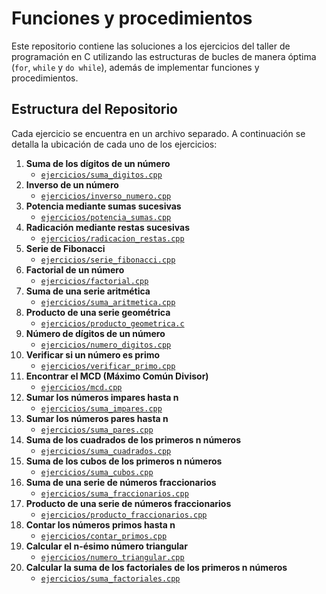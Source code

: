 # Funciones y procedimientos

Este repositorio contiene las soluciones a los ejercicios del taller de programación en C utilizando las estructuras de bucles de manera óptima (`for`, `while` y `do while`), además de implementar funciones y procedimientos.

## Estructura del Repositorio

Cada ejercicio se encuentra en un archivo separado. A continuación se detalla la ubicación de cada uno de los ejercicios:

1. **Suma de los dígitos de un número**
   - [`ejercicios/suma_digitos.cpp`](https://github.com/Armijosluis/Funciones-y-procedimientos/commit/f8d5c56825441ee85e865aaa28bb71ff24ff2ea2#diff-1085eb6dd310b065401dd1f8e3c98c60be8f37872f0e74bb8dc5bd93367bf7f3)
2. **Inverso de un número**
   - [`ejercicios/inverso_numero.cpp`](https://github.com/Armijosluis/Funciones-y-procedimientos/commit/f8d5c56825441ee85e865aaa28bb71ff24ff2ea2#diff-0d7e63aefa051f32fe23c287a6e30abca938ceda1cebe503726a49e99461696e)
3. **Potencia mediante sumas sucesivas**
   - [`ejercicios/potencia_sumas.cpp`](https://github.com/Armijosluis/Funciones-y-procedimientos/commit/f8d5c56825441ee85e865aaa28bb71ff24ff2ea2#diff-5c3d1b6c2b59c498f856546ff0cf2382c1cf7a2be1d95256fddfdbe72fc21ee7)
4. **Radicación mediante restas sucesivas**
   - [`ejercicios/radicacion_restas.cpp`](https://github.com/Armijosluis/Funciones-y-procedimientos/commit/f8d5c56825441ee85e865aaa28bb71ff24ff2ea2#diff-3d7c8de72578d260b609e9d7660e188b338a141173b4262af886298ccf589fcd)
5. **Serie de Fibonacci**
   - [`ejercicios/serie_fibonacci.cpp`](https://github.com/Armijosluis/Funciones-y-procedimientos/commit/f8d5c56825441ee85e865aaa28bb71ff24ff2ea2#diff-155d3ced58bd629066eff64a36909b422867c7f6ceee543283931a3231f0bb03)
6. **Factorial de un número**
   - [`ejercicios/factorial.cpp`](https://github.com/Armijosluis/Funciones-y-procedimientos/commit/f8d5c56825441ee85e865aaa28bb71ff24ff2ea2#diff-aad2d8638c8b3fa886f9cb3543813f87e9716c4366168b04e19ede4527562944)
7. **Suma de una serie aritmética**
   - [`ejercicios/suma_aritmetica.cpp`](https://github.com/Armijosluis/Funciones-y-procedimientos/commit/f8d5c56825441ee85e865aaa28bb71ff24ff2ea2#diff-93e26257cdcc3a8ebae9c49b5b8350e3706bc8091a4994f39394da88f18f78ba)
8. **Producto de una serie geométrica**
   - [`ejercicios/producto_geometrica.c`](https://github.com/Armijosluis/Funciones-y-procedimientos/commit/f8d5c56825441ee85e865aaa28bb71ff24ff2ea2#diff-d6566148c51b2e221ec11a0640541d1dd96c19f808f2720f684158bde1b8c192)
9. **Número de dígitos de un número**
   - [`ejercicios/numero_digitos.cpp`](https://github.com/Armijosluis/Funciones-y-procedimientos/commit/f8d5c56825441ee85e865aaa28bb71ff24ff2ea2#diff-02288962f2df97ca718f6b42ecd01f986a73093af0f7ed4d82f9a5647a99bafa)
10. **Verificar si un número es primo**
    - [`ejercicios/verificar_primo.cpp`](https://github.com/Armijosluis/Funciones-y-procedimientos/commit/f8d5c56825441ee85e865aaa28bb71ff24ff2ea2#diff-424f2034d2d78de0fe44e99c5bf7b0a5c1edbd4086665db2904530b61feb6248)
11. **Encontrar el MCD (Máximo Común Divisor)**
    - [`ejercicios/mcd.cpp`](https://github.com/Armijosluis/Funciones-y-procedimientos/commit/f8d5c56825441ee85e865aaa28bb71ff24ff2ea2#diff-95db07ad2e40427b756e8f9ec018faf04d40edac6fee621f262b26e8e6b82cb0)
12. **Sumar los números impares hasta n**
    - [`ejercicios/suma_impares.cpp`](https://github.com/Armijosluis/Funciones-y-procedimientos/commit/f8d5c56825441ee85e865aaa28bb71ff24ff2ea2#diff-641c03c35eccf0099fad4f3b19bd5f35df056caa322a57a6f006347d0e5fc745)
13. **Sumar los números pares hasta n**
    - [`ejercicios/suma_pares.cpp`](https://github.com/Armijosluis/Funciones-y-procedimientos/commit/f8d5c56825441ee85e865aaa28bb71ff24ff2ea2#diff-93be0a8c4d839e57708e2c8f9712bb0a35520c24073f6c59668bda185ba928c6)
14. **Suma de los cuadrados de los primeros n números**
    - [`ejercicios/suma_cuadrados.cpp`](https://github.com/Armijosluis/Funciones-y-procedimientos/commit/f8d5c56825441ee85e865aaa28bb71ff24ff2ea2#diff-8987decbba1b953012b9758366db79d11bed4337b0b0f796b95e0d718dd064eb)
15. **Suma de los cubos de los primeros n números**
    - [`ejercicios/suma_cubos.cpp`](https://github.com/Armijosluis/Funciones-y-procedimientos/commit/f8d5c56825441ee85e865aaa28bb71ff24ff2ea2#diff-6c3fb603cfb1cf742879ab809901b0544b1a69a7812f993b1509b732fd0275e9)
16. **Suma de una serie de números fraccionarios**
    - [`ejercicios/suma_fraccionarios.cpp`](https://github.com/Armijosluis/Funciones-y-procedimientos/commit/f8d5c56825441ee85e865aaa28bb71ff24ff2ea2#diff-fa8555aff0f3750435c85445685271aa11a94b4b468f8a1346c9d160ea5f230d)
17. **Producto de una serie de números fraccionarios**
    - [`ejercicios/producto_fraccionarios.cpp`](https://github.com/Armijosluis/Funciones-y-procedimientos/commit/f8d5c56825441ee85e865aaa28bb71ff24ff2ea2#diff-283bd66000b5c19df49fb6bb8d65ecab5942ef3eb2ff09d503537bb08df0c7c9)
18. **Contar los números primos hasta n**
    - [`ejercicios/contar_primos.cpp`](https://github.com/Armijosluis/Funciones-y-procedimientos/commit/f8d5c56825441ee85e865aaa28bb71ff24ff2ea2#diff-424f2034d2d78de0fe44e99c5bf7b0a5c1edbd4086665db2904530b61feb6248)
19. **Calcular el n-ésimo número triangular**
    - [`ejercicios/numero_triangular.cpp`](https://github.com/Armijosluis/Funciones-y-procedimientos/commit/f8d5c56825441ee85e865aaa28bb71ff24ff2ea2#diff-9fb0cc651d9a5623b5ae569d5fedd8530b67f07b5251dbe6646e0b8c296552d2)
20. **Calcular la suma de los factoriales de los primeros n números**
    - [`ejercicios/suma_factoriales.cpp`](https://github.com/Armijosluis/Funciones-y-procedimientos/commit/f8d5c56825441ee85e865aaa28bb71ff24ff2ea2#diff-cb56494fec99f30f2930162db638251331bcea1023039c0c9a157990f82b1d1c)
